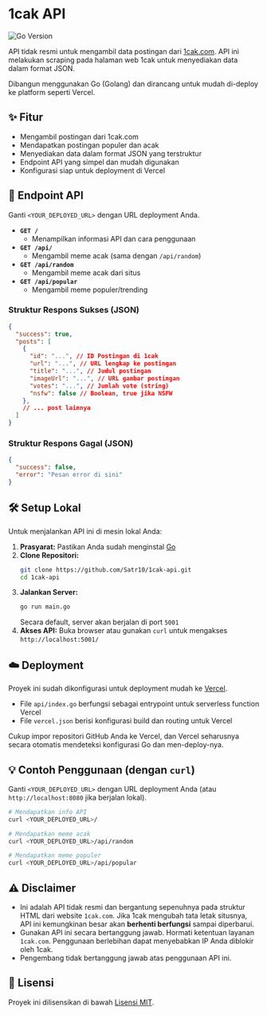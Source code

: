 # 1cak API

![Go Version](https://img.shields.io/github/go-mod/go-version/Satr10/1cak-api)

API tidak resmi untuk mengambil data postingan dari [1cak.com](https://1cak.com). API ini melakukan scraping pada halaman web 1cak untuk menyediakan data dalam format JSON.

Dibangun menggunakan Go (Golang) dan dirancang untuk mudah di-deploy ke platform seperti Vercel.

## ✨ Fitur

* Mengambil postingan dari 1cak.com
* Mendapatkan postingan populer dan acak
* Menyediakan data dalam format JSON yang terstruktur
* Endpoint API yang simpel dan mudah digunakan
* Konfigurasi siap untuk deployment di Vercel

## 🚀 Endpoint API

Ganti `<YOUR_DEPLOYED_URL>` dengan URL deployment Anda.

* **`GET /`**
  * Menampilkan informasi API dan cara penggunaan
* **`GET /api/`**
  * Mengambil meme acak (sama dengan `/api/random`)
* **`GET /api/random`**
  * Mengambil meme acak dari situs
* **`GET /api/popular`**
  * Mengambil meme populer/trending

### Struktur Respons Sukses (JSON)

```json
{
  "success": true,
  "posts": [
    {
      "id": "...", // ID Postingan di 1cak
      "url": "...", // URL lengkap ke postingan
      "title": "...", // Judul postingan
      "imageUrl": "...", // URL gambar postingan
      "votes": "...", // Jumlah vote (string)
      "nsfw": false // Boolean, true jika NSFW
    },
    // ... post lainnya
  ]
}
```

### Struktur Respons Gagal (JSON)

```json
{
  "success": false,
  "error": "Pesan error di sini"
}
```

## 🛠️ Setup Lokal

Untuk menjalankan API ini di mesin lokal Anda:

1. **Prasyarat:** Pastikan Anda sudah menginstal [Go](https://golang.org/doc/install)
2. **Clone Repositori:**
   ```bash
   git clone https://github.com/Satr10/1cak-api.git
   cd 1cak-api
   ```
3. **Jalankan Server:**
   ```bash
   go run main.go
   ```
   Secara default, server akan berjalan di port `5001`
4. **Akses API:** Buka browser atau gunakan `curl` untuk mengakses `http://localhost:5001/`

## ☁️ Deployment

Proyek ini sudah dikonfigurasi untuk deployment mudah ke [Vercel](https://vercel.com/).

* File `api/index.go` berfungsi sebagai entrypoint untuk serverless function Vercel
* File `vercel.json` berisi konfigurasi build dan routing untuk Vercel

Cukup impor repositori GitHub Anda ke Vercel, dan Vercel seharusnya secara otomatis mendeteksi konfigurasi Go dan men-deploy-nya.

## 💡 Contoh Penggunaan (dengan `curl`)

Ganti `<YOUR_DEPLOYED_URL>` dengan URL deployment Anda (atau `http://localhost:8080` jika berjalan lokal).

```bash
# Mendapatkan info API
curl <YOUR_DEPLOYED_URL>/

# Mendapatkan meme acak
curl <YOUR_DEPLOYED_URL>/api/random

# Mendapatkan meme populer
curl <YOUR_DEPLOYED_URL>/api/popular
```

## ⚠️ Disclaimer

* Ini adalah API tidak resmi dan bergantung sepenuhnya pada struktur HTML dari website `1cak.com`. Jika 1cak mengubah tata letak situsnya, API ini kemungkinan besar akan **berhenti berfungsi** sampai diperbarui.
* Gunakan API ini secara bertanggung jawab. Hormati ketentuan layanan `1cak.com`. Penggunaan berlebihan dapat menyebabkan IP Anda diblokir oleh 1cak.
* Pengembang tidak bertanggung jawab atas penggunaan API ini.

## 📜 Lisensi

Proyek ini dilisensikan di bawah [Lisensi MIT](LICENSE).